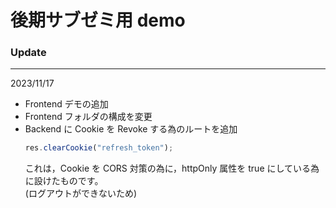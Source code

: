 # 後期サブゼミ用 demo

### Update

---

2023/11/17

- Frontend デモの追加
- Frontend フォルダの構成を変更
- Backend に Cookie を Revoke する為のルートを追加
  ```javascript
  res.clearCookie("refresh_token");
  ```
  これは，Cookie を CORS 対策の為に，httpOnly 属性を true にしている為に設けたものです。  
  (ログアウトができないため)
